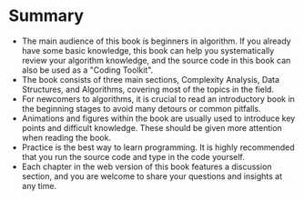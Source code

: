 # Summary

- The main audience of this book is beginners in algorithm. If you already have some basic knowledge, this book can help you systematically review your algorithm knowledge, and the source code in this book can also be used as a "Coding Toolkit".
- The book consists of three main sections, Complexity Analysis, Data Structures, and Algorithms, covering most of the topics in the field.
- For newcomers to algorithms, it is crucial to read an introductory book in the beginning stages to avoid many detours or common pitfalls.
- Animations and figures within the book are usually used to introduce key points and difficult knowledge. These should be given more attention when reading the book.
- Practice is the best way to learn programming. It is highly recommended that you run the source code and type in the code yourself.
- Each chapter in the web version of this book features a discussion section, and you are welcome to share your questions and insights at any time.
